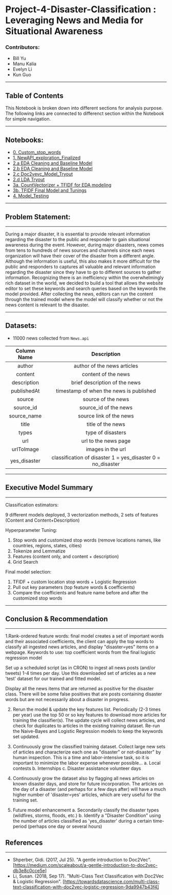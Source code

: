 # Project-4-Disaster-Classification : Leveraging News and Media for Situational Awareness

### Contributors: 
* Bill Yu
* Manu Kalia
* Evelyn Li
* Kun Guo

---
## Table of Contents 

This Notebook is broken down into different sections for analysis purpose. The following links are connected to differenct section within the Notebook for simple navigation. 

---

## Notebooks:
- [0. Custom_stop_words](https://git.generalassemb.ly/billyu/Project-4-Disaster-Classification/blob/master/code/0.%20Custom_stop_words.ipynb)
- [1. NewAPI_exploration_Finalized](https://git.generalassemb.ly/billyu/Project-4-Disaster-Classification/blob/master/code/1.%20NewAPI_exploration_Finalized%20.ipynb)
- [2.a EDA Cleaning and Baseline Model](https://git.generalassemb.ly/billyu/Project-4-Disaster-Classification/blob/master/code/2.a%20EDA%20Cleaning%20and%20Baseline%20Model.ipynb)
- [2.b EDA Cleaning and Baseline Model](https://git.generalassemb.ly/billyu/Project-4-Disaster-Classification/blob/master/code/2.b%20EDA%20%26%20Visualization%20.ipynb)
- [2.c Doc2vevc_Model_Tryout](https://git.generalassemb.ly/billyu/Project-4-Disaster-Classification/blob/master/code/2.c%20Doc2vevc_Model_Tryout.ipynb)
- [2.d LDA Tryout](https://git.generalassemb.ly/billyu/Project-4-Disaster-Classification/blob/master/code/2.d%20LDA%20Tryout.ipynb)
- [3a. CountVectorizer + TFIDF for EDA modeling](https://git.generalassemb.ly/billyu/Project-4-Disaster-Classification/blob/master/code/3a.%20CountVectorizer%20%2B%20TFIDF%20for%20EDA%20modeling%20.ipynb)
- [3b. TFIDF Final Model and Tunings](https://git.generalassemb.ly/billyu/Project-4-Disaster-Classification/blob/master/code/3b.%20TFIDF%20Final%20Model%20and%20Tunings.ipynb)
- [4. Model_Testing](https://git.generalassemb.ly/billyu/Project-4-Disaster-Classification/blob/master/code/4.%20Model_Testing%20.ipynb)

---

## Problem Statement: 

---

During a major disaster, it is essential to provide relevant information regarding the disaster to the public and responder to gain situational awareness during the event. However, during major disasters, news comes from tens to hundreds of news sources and channels since each news organization will have their cover of the disaster from a different angle. Although the information is useful, this also makes it more difficult for the public and responders to captures all valuable and relevant information regarding the disaster since they have to go to different sources to gather information. Recognizing there is an inefficiency within the overwhelmingly rich dataset in the world, we decided to build a tool that allows the website editor to set these keywords and search queries based on the keywords the model provided. After collecting the news, editors can run the content through the trained model where the model will classify whether or not the news content is relevant to the disaster. 

---


## Datasets: 

- 11000 news collected from `News.api`

|  Column Name  |                          Description                          |
|:-------------:|:-------------------------------------------------------------:|
|     author    |                  author of the news articles                  |
|    content    |                      content of the news                      |
|  description  |                 brief description of the news                 |
|  publishedAt  |            timestamp of when the news is published            |
|     source    |                      source of the news                       |
|   source_id   |                     source_id of the news                     |
|  source_name  |                    source link of the news                    |
|     title     |                       title of the news                       |
|     types     |                       type of disasters                       |
|      url      |                      url to the news page                     |
|   urlToImage  |                       images in the url                       |
| yes_disaster  | classification of disaster 1 = yes_disaster  0 = no_disaster  |

---



## Executive Model Summary 
---


Classification estimators: 

9 different models deployed, 3 vectorization methods, 2 sets of features (Content and Content+Description)
 
Hyperparameter Tuning:

1. Stop words and customized stop words (remove locations names, like countries, regions, states, cities)
2. Tokenize and Lemmatize
3. Features (content only, and content + description)
4. Grid Search
 
Final model selection: 

1. TFIDF + custom location stop words + Logistic Regression
2. Pull out key parameters (top feature words & coefficients)
3. Compare the coefficients and feature name before and after the customized stop words


---

## Conclusion & Recommendation 
---

1.Rank-ordered feature words:  final model creates a set of important words and their associated coefficients, the client can apply the top words to classify all ingested news articles, and display "disaster=yes" items on a webpage.
Keywords to use:  top coefficient words from the final logistic regression model

Set up a scheduled script (as in CRON) to ingest all news posts (and/or tweets) 1-4 times per day.  Use this downloaded set of articles as a new 'test' dataset for our trained and fitted model.

Display all the news items that are returned as positive for the disaster class.  There will be some false positives that are posts containing disaster words but are not necessarily about a disaster in progress.
 
2. Rerun the model & update the key features list.  Periodically (2-3 times per year) use the top 50 or so key features to download more articles for training the classifier(s). The update cycle will collect news articles, and check for duplicates to articles in the existing training dataset. Re-run the Naive-Bayes and Logistic Regression models to keep the keywords set updated.

 
3. Continuously grow the classified training dataset.  Collect large new sets of articles and characterize each one as "disaster" or not-disaster" by human inspection.  This is a time and labor-intensive task, so it is important to minimize the labor expense whenever possible...
a. Local contests
b. Internships
c. Disaster assistance volunteer days

4. Continuously grow the dataset also by flagging all news articles on known disaster days, and store for future incorporation.  The articles on the day of a disaster (and perhaps for a few days after) will have a much higher number of 'disaster=yes' articles, which are very useful for the training set.
 
5. Future model enhancement
a. Secondarily classify the disaster types (wildfires, storms, floods, etc.)
b. Identify a "Disaster Condition" using the number of articles classified as 'yes_disaster' during a certain time-period (perhaps one day or several hours)


## References 
---

- Shperber, Gidi. (2017, Jul 25). "A gentle introduction to Doc2Vec". [https://medium.com/scaleabout/a-gentle-introduction-to-doc2vec-db3e8c0cce5e]
- Li, Susan. (2018, Sep 17). "Multi-Class Text Classification with Doc2Vec & Logistic Regression". [https://towardsdatascience.com/multi-class-text-classification-with-doc2vec-logistic-regression-9da9947b43f4]